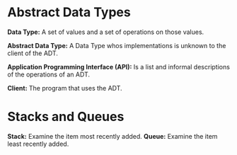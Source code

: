 # Abstract Data Types

**Data Type:** A set of values and a set of operations on those values.

**Abstract Data Type:** A Data Type whos implementations is unknown to the client of the ADT.

**Application Programming Interface (API):** Is a list and informal descriptions of the operations of an ADT.

**Client:** The program that uses the ADT.

# Stacks and Queues
**Stack:** Examine the item most recently added.
**Queue:** Examine the item least recently added.
